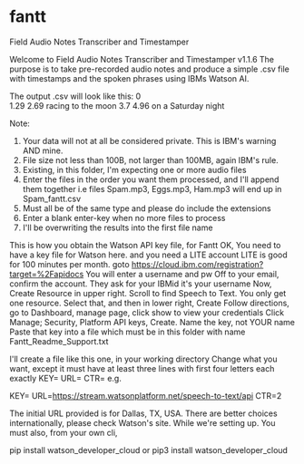 # fantt
Field Audio Notes Transcriber and Timestamper

Welcome to Field Audio Notes Transcriber and Timestamper v1.1.6
The purpose is to take pre-recorded audio notes and 
produce a simple .csv file with timestamps and the spoken phrases
using IBMs Watson AI.

The output .csv will look like this:
0		
1.29	2.69	racing to the moon 
3.7	4.96	on a Saturday night 

Note:
1. Your data will not at all be considered private.  This is IBM's warning AND mine.
2. File size not less than 100B, not larger than 100MB, again IBM's rule.
3. Existing, in this folder, I'm expecting one or more audio files
4. Enter the files in the order you want them processed, and I'll append them together
   i.e files Spam.mp3, Eggs.mp3, Ham.mp3 will end up in Spam_fantt.csv
5. Must all be of the same type and please do include the extensions
6. Enter a blank enter-key when no more files to process
7. I'll be overwriting the results into the first file name


This is how you obtain the Watson API key file, for Fantt
OK, You need to have a key file for Watson here.  and you need a LITE account
LITE is good for 100 minutes per month.
goto https://cloud.ibm.com/registration?target=%2Fapidocs
You will enter a username and pw
Off to your email, confirm the account.  They ask for your IBMid it's your username
Now, Create Resource in upper right. Scroll to find Speech to Text.  You only get one resource.
Select that, and then in lower right, Create
Follow directions, go to Dashboard, manage page, click show to view your credentials
Click Manage; Security, Platform API keys, Create.  Name the key, not YOUR name
Paste that key into a file which must be in this folder with name Fantt_Readme_Support.txt

I'll create a file like this one, in your working directory
Change what you want, except it must have at least three lines with first four 
letters each exactly KEY= URL= CTR= e.g.

KEY=<yourkeyhere>
URL=https://stream.watsonplatform.net/speech-to-text/api
CTR=2
  
The initial URL provided is for Dallas, TX, USA.
There are better choices internationally, please check Watson's site.
While we're setting up. You must also, from your own cli,  

pip install watson_developer_cloud
or
pip3 install watson_developer_cloud
